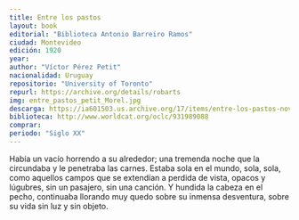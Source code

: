 ```yaml
---
title: Entre los pastos
layout: book
editorial: "Biblioteca Antonio Barreiro Ramos"
ciudad: Montevideo
edición: 1920
year: 
author: "Víctor Pérez Petit"
nacionalidad: Uruguay
repositorio: "University of Toronto"
repurl: https://archive.org/details/robarts
img: entre_pastos_petit_Morel.jpg
descarga: https://ia601503.us.archive.org/17/items/entre-los-pastos-novela/Entre%20los%20pastos%2C%20novela.pdf
biblioteca: http://www.worldcat.org/oclc/931989088
comprar: 
periodo: "Siglo XX"
---
```

 
Había un vacío horrendo a su alrededor; una tremenda noche que la circundaba y le penetraba las carnes. Estaba sola en el mundo, sola, sola, como aquellos campos que se extendían a perdida de vista, opacos y lúgubres, sin un pasajero, sin una canción. Y hundida la cabeza en el pecho, continuaba llorando muy quedo sobre su inmensa desventura, sobre su vida sin luz y sin objeto.
